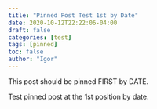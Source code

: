 ```yaml
---
title: "Pinned Post Test 1st by Date"
date: 2020-10-12T22:22:06-04:00
draft: false
categories: [test]
tags: [pinned]
toc: false
author: "Igor"
---
```


This post should be pinned FIRST by DATE.

<!--more-->

Test pinned post at the 1st position by date.

